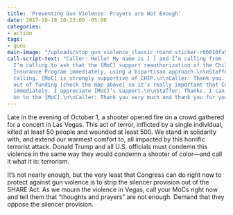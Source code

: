 ```yaml
---
title: 'Preventing Gun Violence: Prayers are Not Enough'
date: 2017-10-19 10:23:00 -05:00
categories:
- action
tags:
- guns
main-image: "/uploads/stop_gun_violence_classic_round_sticker-r06010fa5af934480bab43763247385f4_v9waf_8byvr_324.jpg"
call-script-text: "Caller: Hello! My name is [ ] and I’m calling from [part of state].
  I’m calling to ask that the [MoC] support reauthorization of the Children’s Health
  Insurance Program immediately, using a bipartisan approach.\n\nStaffer: Thanks for
  calling. [MoC] is strongly supportive of CHIP.\n\nCaller: Thank you. Our state runs
  out of funding [check the map above] so it’s really important that Congress do this
  immediately. I appreciate [MoC]’s support.\n\nStaffer: Thanks. I can pass your thoughts
  on to the [MoC].\n\nCaller: Thank you very much and thank you for your support. "
---
```


Late in the evening of October 1, a shooter opened fire on a crowd gathered for a concert in Las Vegas. This act of terror, inflicted by a single individual, killed at least 50 people and wounded at least 500. We stand in solidarity with, and extend our warmest comfort to, all impacted by this horrific terrorist attack. Donald Trump and all U.S. officials must condemn this violence in the same way they would condemn a shooter of color—and call it what it is: terrorism.

It’s not nearly enough, but the very least that Congress can do right now to protect against gun violence is to strip the silencer provision out of the SHARE Act. As we mourn the violence in Vegas, call your MoCs right now and tell them that “thoughts and prayers” are not enough. Demand that they oppose the silencer provision.